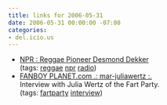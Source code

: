 ```yaml
---
title: links for 2006-05-31
date: 2006-05-31 00:00:00 -07:00
categories:
- del.icio.us
---
```


<ul class="delicious">
	<li>
		<div class="delicious-link"><a href="http://www.npr.org/templates/story/story.php?storyId=5439308">NPR : Reggae Pioneer Desmond Dekker</a></div>
		<div class="delicious-tags">(tags: <a href="http://del.icio.us/torrez/reggae">reggae</a> <a href="http://del.icio.us/torrez/npr">npr</a> <a href="http://del.icio.us/torrez/radio">radio</a>)</div>
	</li>
	<li>
		<div class="delicious-link"><a href="http://fanboyplanet.com/interviews/mar-juliawertz.php">FANBOY PLANET.com .: mar-juliawertz :.</a></div>
		<div class="delicious-extended">Interview with Julia Wertz of the Fart Party.</div>
		<div class="delicious-tags">(tags: <a href="http://del.icio.us/torrez/fartparty">fartparty</a> <a href="http://del.icio.us/torrez/interview">interview</a>)</div>
	</li>
</ul>
